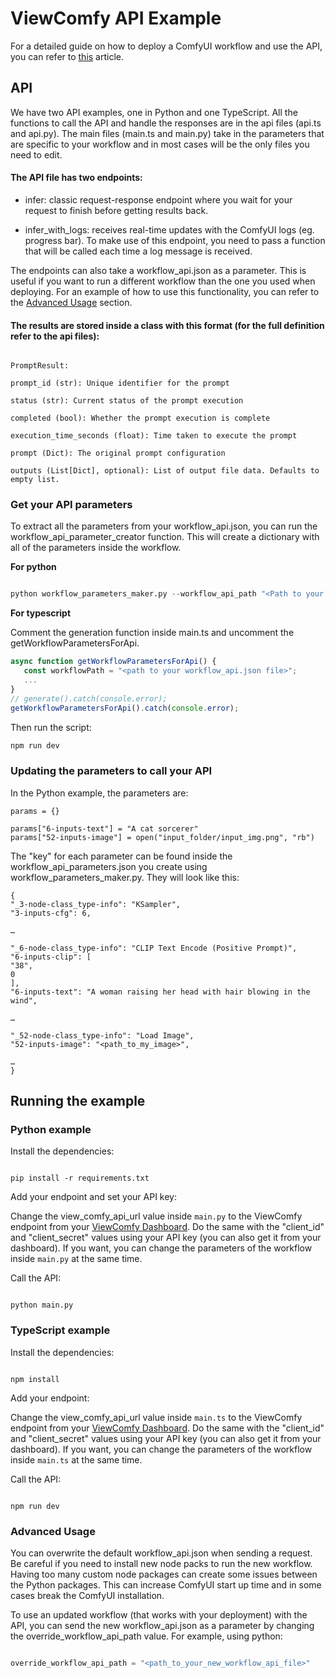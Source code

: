 # ViewComfy API Example

For a detailed guide on how to deploy a ComfyUI workflow and use the API, you can refer to [this](https://medium.com/@guillaume.bieler/integrate-comfyui-workflows-into-your-apps-a-guide-to-the-viewcomfy-api-981319b16c66) article.

## API

We have two API examples, one in Python and one TypeScript. All the functions to call the API and handle the responses are in the api files (api.ts and api.py). The main files (main.ts and main.py) take in the parameters that are specific to your workflow and in most cases will be the only files you need to edit.

#### The API file has two endpoints:

- infer: classic request-response endpoint where you wait for your request to finish before getting results back. 

- infer_with_logs: receives real-time updates with the ComfyUI logs (eg. progress bar). To make use of this endpoint, you need to pass a function that will be called each time a log message is received.

The endpoints can also take a workflow_api.json as a parameter. This is useful if you want to run a different workflow than the one you used when deploying. For an example of how to use this functionality, you can refer to the [Advanced Usage](#advanced-usage) section.

  
#### The results are stored inside a class with this format (for the full definition refer to the api files):

```

PromptResult:

prompt_id (str): Unique identifier for the prompt

status (str): Current status of the prompt execution

completed (bool): Whether the prompt execution is complete

execution_time_seconds (float): Time taken to execute the prompt

prompt (Dict): The original prompt configuration

outputs (List[Dict], optional): List of output file data. Defaults to empty list.

```

### Get your API parameters

To extract all the parameters from your workflow_api.json, you can run the workflow_api_parameter_creator function. This will create a dictionary with all of the parameters inside the workflow.

**For python**

  

```python

python workflow_parameters_maker.py --workflow_api_path "<Path to your workflow_api.json file>"

```
**For typescript** 


Comment the generation function inside main.ts and uncomment the getWorkflowParametersForApi.

```typescript
async function getWorkflowParametersForApi() {
   const workflowPath = "<path to your workflow_api.json file>";
   ...
}
// generate().catch(console.error);
getWorkflowParametersForApi().catch(console.error);

```

Then run the script:
```typescript
npm run dev
```
  

### Updating the parameters to call your API

In the Python example, the parameters are:
  

```
params = {}

params["6-inputs-text"] = "A cat sorcerer"
params["52-inputs-image"] = open("input_folder/input_img.png", "rb")

```

The "key" for each parameter can be found inside the workflow_api_parameters.json you create using workflow_parameters_maker.py. They will look like this:

```
{  
"_3-node-class_type-info": "KSampler",  
"3-inputs-cfg": 6,  
  
…  
  
"_6-node-class_type-info": "CLIP Text Encode (Positive Prompt)",  
"6-inputs-clip": [  
"38",  
0  
],  
"6-inputs-text": "A woman raising her head with hair blowing in the wind",  
  
…  
  
"_52-node-class_type-info": "Load Image",  
"52-inputs-image": "<path_to_my_image>",  
  
…  
}

```


## Running the example

 ### Python example

Install the dependencies:

```

pip install -r requirements.txt

```

Add your endpoint and set your API key:

  

Change the view_comfy_api_url value inside `main.py` to the ViewComfy endpoint from your [ViewComfy Dashboard](https://app.viewcomfy.com). Do the same with the "client_id" and "client_secret" values using your API key (you can also get it from your dashboard). If you want, you can change the parameters of the workflow inside `main.py` at the same time.

Call the API:

```

python main.py

```


### TypeScript example

Install the dependencies:

```

npm install

```

  

Add your endpoint:

  

Change the view_comfy_api_url value inside `main.ts` to the ViewComfy endpoint from your [ViewComfy Dashboard](https://app.viewcomfy.com). Do the same with the "client_id" and "client_secret" values using your API key (you can also get it from your dashboard). If you want, you can change the parameters of the workflow inside `main.ts` at the same time.

  

Call the API:

  

```

npm run dev

```
  

<a  id="advanced-usage"></a>

### Advanced Usage

  

You can overwrite the default workflow_api.json when sending a request. Be careful if you need to install new node packs to run the new workflow. Having too many custom node packages can create some issues between the Python packages. This can increase ComfyUI start up time and in some cases break the ComfyUI installation.

To use an updated workflow (that works with your deployment) with the API, you can send the new workflow_api.json as a parameter by changing the override_workflow_api_path value. For example, using python:

```python

override_workflow_api_path = "<path_to_your_new_workflow_api_file>"

```
